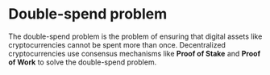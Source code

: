 # Double-spend problem

The double-spend problem is the problem of ensuring that digital assets like cryptocurrencies cannot be spent more than once. Decentralized cryptocurrencies use consensus mechanisms like **Proof of Stake** and **Proof of Work** to solve the double-spend problem.
